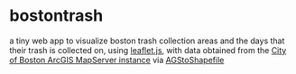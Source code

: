 bostontrash
===========

a tiny web app to visualize boston trash collection areas and the days that
their trash is collected on, using [leaflet.js](http://leafletjs.com/), with
data obtained from the [City of Boston ArcGIS MapServer
instance](http://gis.cityofboston.gov/arcgis/rest/services) via
[AGStoShapefile](https://github.com/tannerjt/AGStoShapefile)
